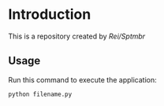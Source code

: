# Introduction


This is a repository created by *Rei/Sptmbr*


## Usage


Run this command to execute the application:


`python filename.py`

 

```
